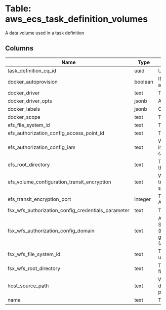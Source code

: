 
# Table: aws_ecs_task_definition_volumes
A data volume used in a task definition
## Columns
| Name        | Type           | Description  |
| ------------- | ------------- | -----  |
|task_definition_cq_id|uuid|Unique CloudQuery ID of aws_ecs_task_definitions table (FK)|
|docker_autoprovision|boolean|If this value is true, the Docker volume is created if it does not already exist|
|docker_driver|text|The Docker volume driver to use|
|docker_driver_opts|jsonb|A map of Docker driver-specific options passed through|
|docker_labels|jsonb|Custom metadata to add to your Docker volume|
|docker_scope|text|The scope for the Docker volume that determines its lifecycle|
|efs_file_system_id|text|The Amazon EFS file system ID to use.|
|efs_authorization_config_access_point_id|text|The Amazon EFS access point ID to use|
|efs_authorization_config_iam|text|Whether or not to use the Amazon ECS task IAM role defined in a task definition when mounting the Amazon EFS file system|
|efs_root_directory|text|The directory within the Amazon EFS file system to mount as the root directory inside the host|
|efs_volume_configuration_transit_encryption|text|Whether or not to enable encryption for Amazon EFS data in transit between the Amazon ECS host and the Amazon EFS server|
|efs_transit_encryption_port|integer|The port to use when sending encrypted data between the Amazon ECS host and the Amazon EFS server|
|fsx_wfs_authorization_config_credentials_parameter|text|The authorization credential option to use|
|fsx_wfs_authorization_config_domain|text|A fully qualified domain name hosted by an AWS Directory Service (https://docs.aws.amazon.com/directoryservice/latest/admin-guide/directory_microsoft_ad.html) Managed Microsoft AD (Active Directory) or self-hosted AD on Amazon EC2.|
|fsx_wfs_file_system_id|text|The Amazon FSx for Windows File Server file system ID to use.|
|fsx_wfs_root_directory|text|The directory within the Amazon FSx for Windows File Server file system to mount as the root directory inside the host.|
|host_source_path|text|When the host parameter is used, specify a sourcePath to declare the path on the host container instance that is presented to the container|
|name|text|The name of the volume|
